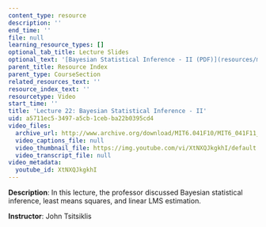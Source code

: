 ```yaml
---
content_type: resource
description: ''
end_time: ''
file: null
learning_resource_types: []
optional_tab_title: Lecture Slides
optional_text: '[Bayesian Statistical Inference - II (PDF)](resources/mit6_041scf13_l22)'
parent_title: Resource Index
parent_type: CourseSection
related_resources_text: ''
resource_index_text: ''
resourcetype: Video
start_time: ''
title: 'Lecture 22: Bayesian Statistical Inference - II'
uid: a5711ec5-3497-a5cb-1ceb-ba22b0395cd4
video_files:
  archive_url: http://www.archive.org/download/MIT6.041F10/MIT6_041F11_lec22_300k.mp4
  video_captions_file: null
  video_thumbnail_file: https://img.youtube.com/vi/XtNXQJkgkhI/default.jpg
  video_transcript_file: null
video_metadata:
  youtube_id: XtNXQJkgkhI
---
```


**Description**: In this lecture, the professor discussed Bayesian statistical inference, least means squares, and linear LMS estimation.

**Instructor**: John Tsitsiklis